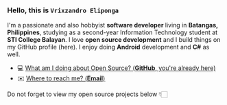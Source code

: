 ### Hello, this is **`Vrixzandro Eliponga`**

I'm a passionate and also hobbyist **software developer** living in **Batangas, Philippines**, studying as a second-year Information Technology student at **STI College Balayan**.
I love **open source development** and I build things on my GitHub profile (here).
I enjoy doing **Android** development and **C#** as well.

- 💻  [What am I doing about Open Source? (**GitHub**, you're already here)](https://github.com/eipna)
- ✉️  [Where to reach me? (**Email**)](mailto:vrixzandro.jm8b9@slmail.me)

Do not forget to view my open source projects below 👇🏻
